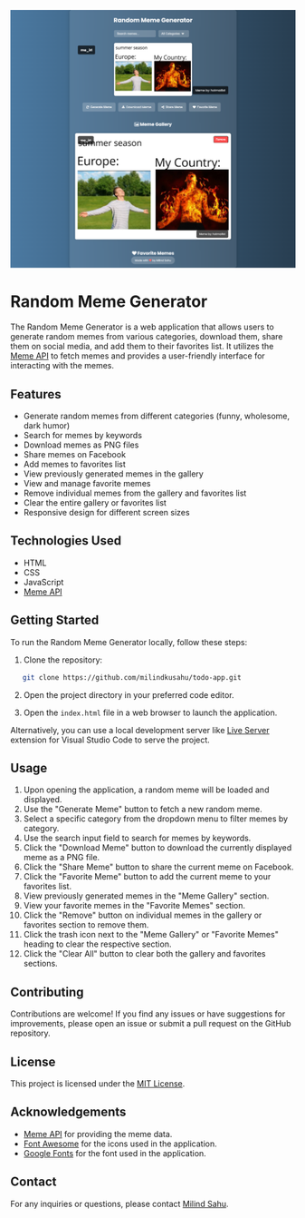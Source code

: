 <img src="https://raw.githubusercontent.com/milindkusahu/Random-Meme-Generator/main/demo%20image.png?raw=true"></img>

# Random Meme Generator

The Random Meme Generator is a web application that allows users to generate random memes from various categories, download them, share them on social media, and add them to their favorites list. It utilizes the [Meme API](https://meme-api.com/) to fetch memes and provides a user-friendly interface for interacting with the memes.

## Features

- Generate random memes from different categories (funny, wholesome, dark humor)
- Search for memes by keywords
- Download memes as PNG files
- Share memes on Facebook
- Add memes to favorites list
- View previously generated memes in the gallery
- View and manage favorite memes
- Remove individual memes from the gallery and favorites list
- Clear the entire gallery or favorites list
- Responsive design for different screen sizes

## Technologies Used

- HTML
- CSS
- JavaScript
- [Meme API](https://meme-api.com/)

## Getting Started

To run the Random Meme Generator locally, follow these steps:

1. Clone the repository:

```bash
   git clone https://github.com/milindkusahu/todo-app.git
   ```

2. Open the project directory in your preferred code editor.

3. Open the `index.html` file in a web browser to launch the application.

Alternatively, you can use a local development server like [Live Server](https://marketplace.visualstudio.com/items?itemName=ritwickdey.LiveServer) extension for Visual Studio Code to serve the project.

## Usage

1. Upon opening the application, a random meme will be loaded and displayed.
2. Use the "Generate Meme" button to fetch a new random meme.
3. Select a specific category from the dropdown menu to filter memes by category.
4. Use the search input field to search for memes by keywords.
5. Click the "Download Meme" button to download the currently displayed meme as a PNG file.
6. Click the "Share Meme" button to share the current meme on Facebook.
7. Click the "Favorite Meme" button to add the current meme to your favorites list.
8. View previously generated memes in the "Meme Gallery" section.
9. View your favorite memes in the "Favorite Memes" section.
10. Click the "Remove" button on individual memes in the gallery or favorites section to remove them.
11. Click the trash icon next to the "Meme Gallery" or "Favorite Memes" heading to clear the respective section.
12. Click the "Clear All" button to clear both the gallery and favorites sections.

## Contributing

Contributions are welcome! If you find any issues or have suggestions for improvements, please open an issue or submit a pull request on the GitHub repository.

## License

This project is licensed under the [MIT License](LICENSE).

## Acknowledgements

- [Meme API](https://meme-api.com/) for providing the meme data.
- [Font Awesome](https://fontawesome.com/) for the icons used in the application.
- [Google Fonts](https://fonts.google.com/) for the font used in the application.

## Contact

For any inquiries or questions, please contact [Milind Sahu](mailto:milindsahu2000@gmail.com).
